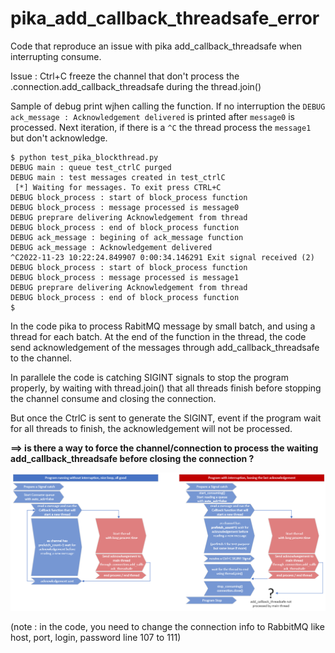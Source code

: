 # pika_add_callback_threadsafe_error
Code that reproduce an issue with pika add_callback_threadsafe when interrupting consume.

Issue : Ctrl+C freeze the channel that don't process the .connection.add_callback_threadsafe during the thread.join()

Sample of debug print wjhen calling the function. If no interruption the `DEBUG ack_message : Acknowledgement delivered` is printed after `message0` is processed.
Next iteration, if there is a `^C` the thread process the `message1` but don't acknowledge.

```
$ python test_pika_blockthread.py
DEBUG main : queue test_ctrlC purged
DEBUG main : test messages created in test_ctrlC
 [*] Waiting for messages. To exit press CTRL+C
DEBUG block_process : start of block_process function
DEBUG block_process : message processed is message0
DEBUG preprare delivering Acknowledgement from thread
DEBUG block_process : end of block_process function
DEBUG ack_message : begining of ack_message function
DEBUG ack_message : Acknowledgement delivered
^C2022-11-23 10:22:24.849907 0:00:34.146291 Exit signal received (2)
DEBUG block_process : start of block_process function
DEBUG block_process : message processed is message1
DEBUG preprare delivering Acknowledgement from thread
DEBUG block_process : end of block_process function
$
```

In the code pika to process RabitMQ message by small batch, and using a thread for each batch.
At the end of the function in the thread, the code send acknowledgement of the messages through add_callback_threadsafe to the channel.

In parallele the code is catching SIGINT signals to stop the program properly, by waiting with thread.join() that all threads finish before stopping the channel consume and closing the connection.

But once the CtrlC is sent to generate the SIGINT, event if the program wait for all threads to finish, the acknowledgement will not be processed.

__==> is there a way to force the channel/connection to process the waiting add_callback_threadsafe before closing the connection ?__

![schema of the issue](Issue_schema.png)

(note : in the code, you need to change the connection info to RabbitMQ like host, port, login, password line 107 to 111)
